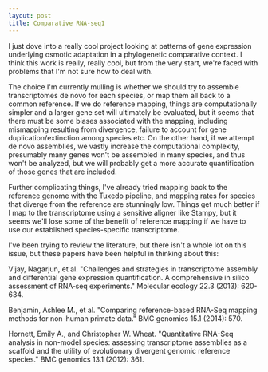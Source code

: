 ```yaml
---
layout: post
title: Comparative RNA-seq1
---
```


I just dove into a really cool project looking at patterns of gene expression underlying osmotic adaptation in a phylogenetic comparative context. I think this work is really, really cool, but from the very start, we're faced with problems that I'm not sure how to deal with. 

The choice I'm currently mulling is whether we should try to assemble transcriptomes de novo for each species, or map them all back to a common reference. If we do reference mapping, things are computationally simpler and a larger gene set will ultimately be evaluated, but it seems that there must be some biases associated with the mapping, including mismapping resulting from divergence, failure to account for gene duplication/extinction among species etc. On the other hand, if we attempt de novo assemblies, we vastly increase the computational complexity, presumably many genes won't be assembled in many species, and thus won't be analyzed, but we will probably get a more accurate quantification of those genes that are included. 

Further complicating things, I've already tried mapping back to the reference genome with the Tuxedo pipeline, and mapping rates for species that diverge from the reference are stunningly low. Things get much better if I map to the transcriptome using a sensitive aligner like Stampy, but it seems we'll lose some of the benefit of reference mapping if we have to use our established species-specific transcriptome. 

I've been trying to review the literature, but there isn't a whole lot on this issue, but these papers have been helpful in thinking about this:

Vijay, Nagarjun, et al. "Challenges and strategies in transcriptome assembly and differential gene expression quantification. A comprehensive in silico assessment of RNA‐seq experiments." Molecular ecology 22.3 (2013): 620-634.

Benjamin, Ashlee M., et al. "Comparing reference-based RNA-Seq mapping methods for non-human primate data." BMC genomics 15.1 (2014): 570.

Hornett, Emily A., and Christopher W. Wheat. "Quantitative RNA-Seq analysis in non-model species: assessing transcriptome assemblies as a scaffold and the utility of evolutionary divergent genomic reference species." BMC genomics 13.1 (2012): 361.

